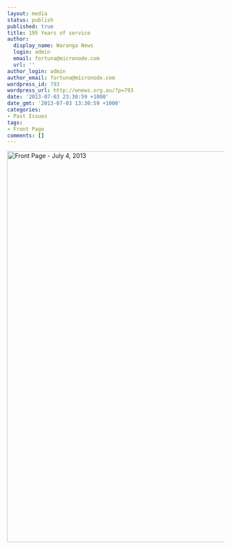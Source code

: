 ```yaml
---
layout: media
status: publish
published: true
title: 195 Years of service
author:
  display_name: Waranga News
  login: admin
  email: fortuna@micronode.com
  url: ''
author_login: admin
author_email: fortuna@micronode.com
wordpress_id: 793
wordpress_url: http://wnews.org.au/?p=793
date: '2013-07-03 23:30:59 +1000'
date_gmt: '2013-07-03 13:30:59 +1000'
categories:
- Past Issues
tags:
- Front Page
comments: []
---
```


<a href="{{ site.url }}/images/2013/07/frontpage-20130704.pdf"><img class="alignnone size-full wp-image-791" alt="Front Page - July 4, 2013" src="{{ site.url }}/images/2013/07/frontpage-20130704.png" width="624" height="907" /></a>
